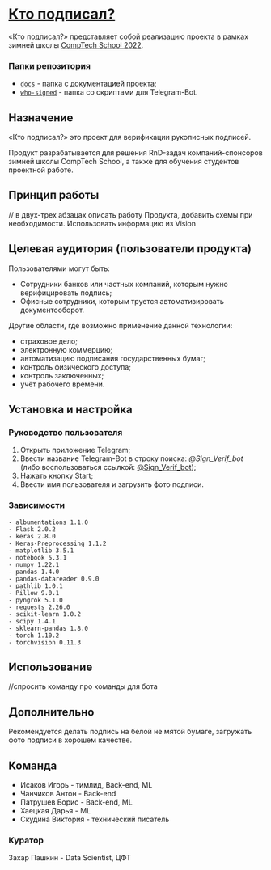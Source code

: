 # [Кто подписал?](https://github.com/comptech-winter-school/who-signed/tree/main)

«Кто подписал?» представляет собой реализацию проекта в рамках зимней школы [CompTech School 2022](https://comptechschool.com/).

### Папки репозитория

- [`docs`](https://github.com/comptech-winter-school/who-signed/tree/main/docs) - папка с документацией проекта;
- [`who-signed`](https://github.com/comptech-winter-school/who-signed/tree/main/who-signed) - папка со скриптами для Telegram-Bot.

## Назначение

«Кто подписал?» это проект для верификации рукописных подписей.

Продукт разрабатывается для решения RnD-задач компаний-спонсоров зимней школы CompTech School, а также для обучения студентов проектной работе.

## Принцип работы

// в двух-трех абзацах описать работу Продукта, добавить схемы при необходимости. Использовать информацию из Vision

## Целевая аудитория (пользователи продукта)

Пользователями могут быть:

- Cотрудники банков или частных компаний, которым нужно верифицировать подпись;
- Офисные сотрудники, которым труется автоматизировать документооборот.

Другие области, где возможно применение данной технологии:

- страховое дело;
- электронную коммерцию;
- автоматизацию подписания государственных бумаг;
- контроль физического доступа;
- контроль заключенных;
- учёт рабочего времени.

## Установка и настройка

### Руководство пользователя

1. Открыть приложение Telegram;
2. Ввести название Telegram-Bot в строку поиска: *@Sign_Verif_bot* (либо воспользоваться ссылкой: [@Sign_Verif_bot](t.me/Sign_Verif_bot));
3. Нажать кнопку Start;
4. Ввести имя пользователя и загрузить фото подписи.

### Зависимости

    - albumentations 1.1.0
    - Flask 2.0.2
    - keras 2.8.0
    - Keras-Preprocessing 1.1.2
    - matplotlib 3.5.1
    - notebook 5.3.1
    - numpy 1.22.1
    - pandas 1.4.0
    - pandas-datareader 0.9.0
    - pathlib 1.0.1
    - Pillow 9.0.1
    - pyngrok 5.1.0
    - requests 2.26.0
    - scikit-learn 1.0.2
    - scipy 1.4.1
    - sklearn-pandas 1.8.0
    - torch 1.10.2
    - torchvision 0.11.3

## Использование

//спросить команду про команды для бота

## Дополнительно

Рекомендуется делать подпись на белой не мятой бумаге, загружать фото подписи в хорошем качестве. 

## Команда

- Исаков Игорь - тимлид, Back-end, ML
- Чанчиков Антон - Back-end
- Патрушев Борис - Back-end, ML
- Хаецкая Дарья - ML
- Скудина Виктория - технический писатель

### Куратор

Захар Пашкин - Data Scientist, ЦФТ
